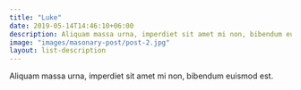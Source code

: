 ```yaml
---
title: "Luke"
date: 2019-05-14T14:46:10+06:00
description: Aliquam massa urna, imperdiet sit amet mi non, bibendum euismod est.
image: "images/masonary-post/post-2.jpg"
layout: list-description
---
```


Aliquam massa urna, imperdiet sit amet mi non, bibendum euismod est.

